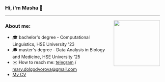 ### Hi, i'm Masha 👋 
---
<img src="https://media.giphy.com/media/11FMB3s2TTlPwc/giphy.gif" width="150" height="150" align="right" />

### About me:

- 🎓 bachelor's degree - Computational Linguistics, HSE University '23
- 🎓 master's degree - Data Analysis in Biology and Medicine, HSE University '25
- ✉️ How to reach me: [telegram](https://t.me/knapweedss) / mary.dolgodvorova@gmail.com
- [My CV]()
